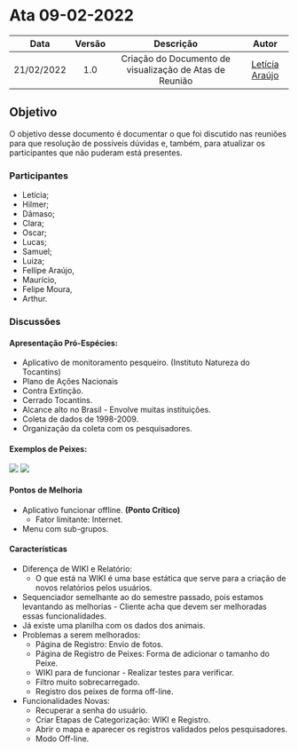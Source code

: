 # Ata 09-02-2022

|    Data    | Versão |                Descrição                |                     Autor                     |
| :--------: | :----: | :-------------------------------------: | :-------------------------------------------: |
| 21/02/2022 |  1.0   | Criação do Documento de visualização de Atas de Reunião| [Letícia Araújo](https://github.com/leticiaarj) |

## Objetivo
<p>O objetivo desse documento é documentar o que foi discutido nas reuniões para que resolução de possíveis dúvidas e, também, para atualizar os participantes que não puderam está presentes.</p>

### Participantes
* Letícia;
* Hilmer;
* Dâmaso;
* Clara;
* Oscar;
* Lucas;
* Samuel;
* Luiza;
* Fellipe Araújo,
* Maurício,
* Felipe Moura,
* Arthur.

### Discussões
#### Apresentação Pró-Espécies:
* Aplicativo de monitoramento pesqueiro. (Instituto Natureza do Tocantins)
* Plano de Ações Nacionais
* Contra Extinção.
* Cerrado Tocantins.
* Alcance alto no Brasil - Envolve muitas instituições.
* Coleta de dados de 1998-2009.
* Organização da coleta com os pesquisadores.
#### Exemplos de Peixes:
![](https://i.imgur.com/IEkeCz6.png)
![](https://i.imgur.com/4hIw7Pa.png)
#### Pontos de Melhoria
* Aplicativo funcionar offline. **(Ponto Crítico)**
    * Fator limitante: Internet.
* Menu com sub-grupos.

#### Características
* Diferença de WIKI e Relatório:
    * O que está na WIKI é uma base estática que serve para a criação de novos relatórios pelos usuários. 
* Sequenciador semelhante ao do semestre passado, pois estamos levantando as melhorias - Cliente acha que devem ser melhoradas essas funcionalidades.
* Já existe uma planilha com os dados dos animais. 
* Problemas a serem melhorados:
    * Página de Registro: Envio de fotos.
    * Página de Registro de Peixes: Forma de adicionar o tamanho do Peixe.
    * WIKI para de funcionar - Realizar testes para verificar.
    * Filtro muito sobrecarregado.
    * Registro dos peixes de forma off-line.
* Funcionalidades Novas:
    * Recuperar a senha do usuário.
    * Criar Etapas de Categorização: WIKI e Registro.
    * Abrir o mapa e aparecer os registros validados pelos pesquisadores. 
    * Modo Off-line.

 

